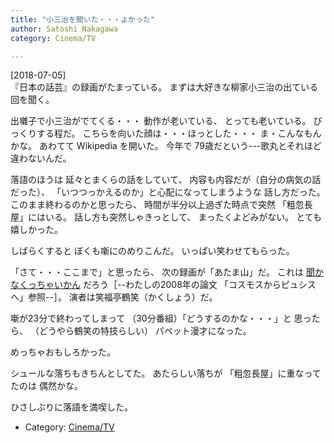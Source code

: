 ```yaml
---
title: "小三治を聞いた・・・よかった"
author: Satoshi Nakagawa
category: Cinema/TV

---
```


[2018-07-05]  
 『日本の話芸』の録画がたまっている。
まずは大好きな柳家小三治の出ている回を聞く。

 出囃子で小三治がでてくる・・・
動作が老いている、
とっても老いている。
びっくりする程だ。
こちらを向いた顔は・・・ほっとした・・・
ま・こんなもんかな。
あわてて
Wikipedia を開いた。
今年で
79歳だという---歌丸とそれほど違わないんだ。

 落語のほうは
延々とまくらの話をしていて、
内容も内容だが（自分の病気の話だった）、
「いつつっかえるのか」と心配になってしまうような
話し方だった。
このまま終わるのかと思ったら、
時間が半分以上過ぎた時点で突然
「粗忽長屋」にはいる。
話し方も突然しゃきっとして、
まったくよどみがない。
とても嬉しかった。

 しばらくすると
ぼくも噺にのめりこんだ。
いっぱい笑わせてもらった。

<!--more-->

 「さて・・・ここまで」と思ったら、
次の録画が「あたま山」だ。
これは
[聞かなくっちゃいかん](/~satoshi/anthrop/class/develpment/atamayama.html)
だろう［--わたしの2008年の論文
「コスモスからピュシスへ」参照--］。
演者は笑福亭鶴笑（かくしょう）だ。

 噺が23分で終わってしまって
（30分番組）「どうするのかな・・・」と
思ったら、
（どうやら鶴笑の特技らしい）
パペット漫才になった。

 めっちゃおもしろかった。

 シュールな落ちもきちんとしてた。
あたらしい落ちが
「粗忽長屋」に重なってたのは
偶然かな。

 ひさしぶりに落語を満喫した。

- Category: [Cinema/TV](/categories.html#Cinema/TV)

